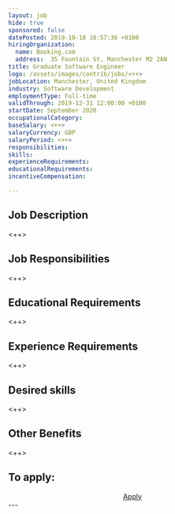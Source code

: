 ```yaml
---
layout: job
hide: true
sponsored: false
datePosted: 2019-10-18 18:57:36 +0100
hiringOrganization:
  name: Booking.com
  address:  35 Fountain St, Manchester M2 2AN
title: Graduate Software Engineer
logo: /assets/images/contrib/jobs/<++>
jobLocation: Manchester, United Kingdom
industry: Software Development
employmentType: Full-time
validThrough: 2019-12-31 12:00:00 +0100
startDate: September 2020
occupationalCategory: 
baseSalary: <++>
salaryCurrency: GBP
salaryPeriod: <++>
responsibilities:
skills:
experienceRequirements:
educationalRequirements:
incentiveCompensation:

---
```


## Job Description
<++>

## Job Responsibilities
<++>

## Educational Requirements
<++>

## Experience Requirements
<++>

## Desired skills
<++>

## Other Benefits
<++>

## To apply:

<div class="to-apply" style="text-align: center">
  <a class="btn btn--dark" style="margin: 20px" href="<++>">
    Apply
  </a>
</div>
---
